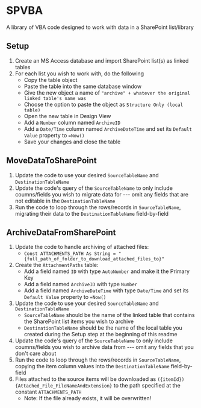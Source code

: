 # SPVBA
A library of VBA code designed to work with data in a SharePoint list/library

## Setup
1) Create an MS Access database and import SharePoint list(s) as linked tables
2) For each list you wish to work with, do the following
   - Copy the table object
   - Paste the table into the same database window
   - Give the new object a name of `"archive" + whatever the original linked table's name was`
   - Choose the option to paste the object as `Structure Only (local table)`
   - Open the new table in Design View
   - Add a `Number` column named `ArchiveID`
   - Add a `Date/Time` column named `ArchiveDateTime` and set its `Default Value` property to `=Now()`
   - Save your changes and close the table

## MoveDataToSharePoint
1) Update the code to use your desired `SourceTableName` and `DestinationTableName`
2) Update the code's query of the `SourceTableName` to only include coumns/fields you wish to migrate data for --- omit any fields that are not editable in the `DestinationTableName`
3) Run the code to loop through the rows/records in `SourceTableName`, migrating their data to the `DestinationTableName` field-by-field

## ArchiveDataFromSharePoint
1) Update the code to handle archiving of attached files:
   - `Const ATTACHMENTS_PATH As String = "{full_path_of_folder_to_download_attached_files_to}"`
2) Create the `AttachmentPaths` table:
   - Add a field named `ID` with type `AutoNumber` and make it the Primary Key
   - Add a field named `ArchiveID` with type `Number`
   - Add a field named `ArchiveDateTime` with type `Date/Time` and set its `Default Value` property to `=Now()`
3) Update the code to use your desired `SourceTableName` and `DestinationTableName`
   - `SourceTableName` should be the name of the linked table that contains the SharePoint list items you wish to archive
   - `DestinationTableName` should be the name of the local table you created during the Setup step at the beginning of this readme
4) Update the code's query of the `SourceTableName` to only include coumns/fields you wish to archive data from --- omit any fields that you don't care about
5) Run the code to loop through the rows/records in `SourceTableName`, copying the item column values into the `DestinationTableName` field-by-field
6) Files attached to the source items will be downloaded as `({itemId}) {Attached_File_FileNameAndExtension}` to the path specified at the constant `ATTACHMENTS_PATH` 
   - Note: If the file already exists, it will be overwritten!
